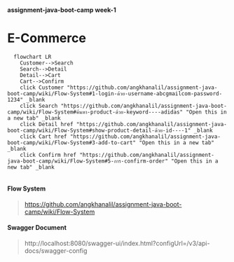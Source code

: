 #### assignment-java-boot-camp week-1 

# E-Commerce 
```mermaid
  flowchart LR
    Customer-->Search
    Search-->Detail
    Detail-->Cart
    Cart-->Confirm
    click Customer "https://github.com/angkhanalil/assignment-java-boot-camp/wiki/Flow-System#1-login-ด้วย-username-abcgmailcom-password-1234" _blank
    click Search "https://github.com/angkhanalil/assignment-java-boot-camp/wiki/Flow-System#ค้นหา-product-ด้วย-keyword----adidas" "Open this in a new tab" _blank
    click Detail href "https://github.com/angkhanalil/assignment-java-boot-camp/wiki/Flow-System#show-product-detail-ด้วย-id----1" _blank
    click Cart href "https://github.com/angkhanalil/assignment-java-boot-camp/wiki/Flow-System#3-add-to-cart" "Open this in a new tab" _blank
    click Confirm href "https://github.com/angkhanalil/assignment-java-boot-camp/wiki/Flow-System#5-การ-confirm-order" "Open this in a new tab" _blank
    
```
#### Flow System

> https://github.com/angkhanalil/assignment-java-boot-camp/wiki/Flow-System

#### Swagger Document
> http://localhost:8080/swagger-ui/index.html?configUrl=/v3/api-docs/swagger-config

